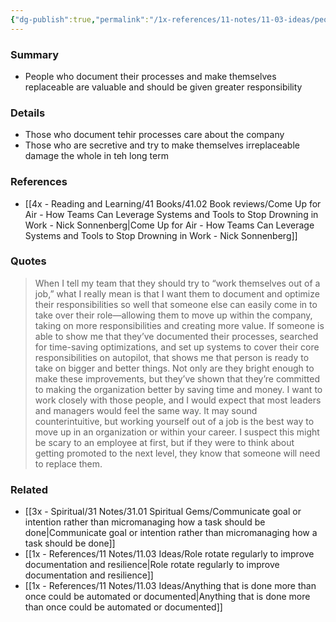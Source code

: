 ```yaml
---
{"dg-publish":true,"permalink":"/1x-references/11-notes/11-03-ideas/people-who-document-their-processes-and-make-themselves-replaceable-are-valuable-and-should-be-given-greater-responsibility/","title":"People who document their processes and make themselves replaceable are valuable and should be given greater responsibility","created":"2025-01-15T20:26:55.225+03:00","updated":"2025-01-17T22:52:16.980+03:00"}
---
```



### Summary
- People who document their processes and make themselves replaceable are valuable and should be given greater responsibility

### Details
- Those who document tehir processes care about the company
- Those who are secretive and try to make themselves irreplaceable damage the whole in teh long term

### References
- [[4x - Reading and Learning/41 Books/41.02 Book reviews/Come Up for Air - How Teams Can Leverage Systems and Tools to Stop Drowning in Work - Nick Sonnenberg\|Come Up for Air - How Teams Can Leverage Systems and Tools to Stop Drowning in Work - Nick Sonnenberg]]

### Quotes
> When I tell my team that they should try to “work themselves out of a job,” what I really mean is that I want them to document and optimize their responsibilities so well that someone else can easily come in to take over their role—allowing them to move up within the company, taking on more responsibilities and creating more value. If someone is able to show me that they’ve documented their processes, searched for time-saving optimizations, and set up systems to cover their core responsibilities on autopilot, that shows me that person is ready to take on bigger and better things. Not only are they bright enough to make these improvements, but they’ve shown that they’re committed to making the organization better by saving time and money. I want to work closely with those people, and I would expect that most leaders and managers would feel the same way. It may sound counterintuitive, but working yourself out of a job is the best way to move up in an organization or within your career. I suspect this might be scary to an employee at first, but if they were to think about getting promoted to the next level, they know that someone will need to replace them.

### Related
- [[3x - Spiritual/31 Notes/31.01 Spiritual Gems/Communicate goal or intention rather than micromanaging how a task should be done\|Communicate goal or intention rather than micromanaging how a task should be done]]
- [[1x - References/11 Notes/11.03 Ideas/Role rotate regularly to improve documentation and resilience\|Role rotate regularly to improve documentation and resilience]]
- [[1x - References/11 Notes/11.03 Ideas/Anything that is done more than once could be automated or documented\|Anything that is done more than once could be automated or documented]]